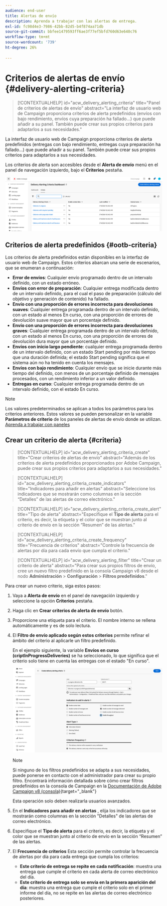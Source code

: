 ```yaml
---
audience: end-user
title: Alertas de envío
description: Aprenda a trabajar con las alertas de entrega.
exl-id: fc98d4e3-7986-42bb-82d5-b4f874aa71db
source-git-commit: bbfee1479593ff6ae3f77ef5bfd760d63e640c76
workflow-type: tm+mt
source-wordcount: '739'
ht-degree: 26%

---
```


# Criterios de alertas de envío {#delivery-alerting-criteria}

>[!CONTEXTUALHELP]
>id="acw_delivery_alerting_criteria"
>title="Panel de criterios de alertas de envío"
>abstract="La interfaz de usuario web de Campaign proporciona criterios de alerta predefinidos (envíos con bajo rendimiento, envíos cuya preparación ha fallado...) que puede añadir a su panel. También puede crear sus propios criterios para adaptarlos a sus necesidades."

La interfaz de usuario web de Campaign proporciona criterios de alerta predefinidos (entregas con bajo rendimiento, entregas cuya preparación ha fallado...) que puede añadir a su panel. También puede crear sus propios criterios para adaptarlos a sus necesidades.

Los criterios de alerta son accesibles desde el **Alerta de envío** menú en el panel de navegación izquierdo, bajo el **Criterios** pestaña.

![](assets/alerting-criteria-list.png)

## Criterios de alerta predefinidos {#ootb-criteria}

Los criterios de alerta predefinidos están disponibles en la interfaz de usuario web de Campaign. Estos criterios abarcan una serie de escenarios, que se enumeran a continuación:

* **Error de envíos**: Cualquier envío programado dentro de un intervalo definido, con un estado erróneo.
* **Envíos con error de preparación**: Cualquier entrega modificada dentro de un intervalo definido, para el cual el paso de preparación (cálculo del objetivo y generación de contenido) ha fallado.
* **Envío con una proporción de errores incorrecta para devoluciones suaves**: Cualquier entrega programada dentro de un intervalo definido, con un estado al menos En curso, con una proporción de errores de devolución suave mayor que un porcentaje definido.
* **Envío con una proporción de errores incorrecta para devoluciones graves**: Cualquier entrega programada dentro de un intervalo definido, con un estado al menos En curso, con una proporción de errores de devolución dura mayor que un porcentaje definido.
* **Envíos con inicio largo pendiente**: cualquier entrega programada dentro de un intervalo definido, con un estado Start pending por más tiempo que una duración definida; el estado Start pending significa que el sistema aún no ha tenido en cuenta los mensajes.
* **Envíos con bajo rendimiento**: Cualquier envío que se inicie durante más tiempo del definido, con menos de un porcentaje definido de mensajes procesados, con un rendimiento inferior a un valor definido.
* **Entregas en curso**: Cualquier entrega programada dentro de un intervalo definido, con el estado En curso.

>[!NOTE]
>
>Los valores predeterminados se aplican a todos los parámetros para los criterios anteriores. Estos valores se pueden personalizar en la variable **Parámetros de criterio** de los paneles de alertas de envío donde se utilizan. [Aprenda a trabajar con paneles](../msg/delivery-alerting-dashboards.md)

## Crear un criterio de alerta {#criteria}

>[!CONTEXTUALHELP]
>id="acw_delivery_alerting_criteria_create"
>title="Crear criterios de alertas de envío"
>abstract="Además de los criterios de alerta predefinidos proporcionados por Adobe Campaign, puede crear sus propios criterios para adaptarlos a sus necesidades."

>[!CONTEXTUALHELP]
>id="acw_delivery_alerting_criteria_create_indicators"
>title="Indicadores para añadir en alertas"
>abstract="Seleccione los indicadores que se mostrarán como columnas en la sección “Detalles” de las alertas de correo electrónico."

>[!CONTEXTUALHELP]
>id="acw_delivery_alerting_criteria_create_alert"
>title="Tipo de alerta"
>abstract="Especifique el **Tipo de alerta** para el criterio, es decir, la etiqueta y el color que se muestran junto al criterio de envío en la sección “Resumen” de las alertas."

>[!CONTEXTUALHELP]
>id="acw_delivery_alerting_criteria_create_frequency"
>title="Frecuencia de criterios"
>abstract="Controle la frecuencia de alertas por día para cada envío que cumpla el criterio."

>[!CONTEXTUALHELP]
>id="acw_delivery_alerting_filter"
>title="Crear un criterio de alerta"
>abstract="Para crear sus propios filtros de envío, cree un nuevo filtro predefinido en la consola Campaign v8 desde el nodo **Administración** > **Configuración** > **Filtros predefinidos**."

Para crear un nuevo criterio, siga estos pasos:

1. Vaya a **Alerta de envío** en el panel de navegación izquierdo y seleccione la opción **Criterios** pestaña.
1. Haga clic en **Crear criterios de alerta de envío** botón.
1. Proporcione una etiqueta para el criterio. El nombre interno se rellena automáticamente y es de solo lectura.
1. El **Filtro de envío aplicado según estos criterios** permite refinar el ámbito del criterio al aplicarle un filtro predefinido.

   En el ejemplo siguiente, la variable **Envíos en curso (criptInProgressDeliveries)** se ha seleccionado, lo que significa que el criterio solo tiene en cuenta las entregas con el estado &quot;En curso&quot;.

   ![](assets/alerting-criteria-properties.png)

   >[!NOTE]
   >
   >Si ninguno de los filtros predefinidos se adapta a sus necesidades, puede ponerse en contacto con el administrador para crear su propio filtro.  Encontrará información detallada sobre cómo crear filtros predefinidos en la consola de Campaign en la [Documentación de Adobe Campaign v8 (consola)](https://experienceleague.adobe.com/en/docs/campaign/campaign-v8/audience/create-audiences/create-filters){target="_blank"}
   >
   >Esta operación solo deben realizarla usuarios avanzados.

1. En el **Indicadores para añadir en alertas** , elija los indicadores que se mostrarán como columnas en la sección &quot;Detalles&quot; de las alertas de correo electrónico.

1. Especifique el **Tipo de alerta** para el criterio, es decir, la etiqueta y el color que se muestran junto al criterio de envío en la sección “Resumen” de las alertas.

1. El **Frecuencia de criterios** Esta sección permite controlar la frecuencia de alertas por día para cada entrega que cumpla los criterios:

   * **Este criterio de entrega se repite en cada notificación**: muestra una entrega que cumple el criterio en cada alerta de correo electrónico del día.
   * **Este criterio de entrega solo se envía en la primera aparición del día**: muestra una entrega que cumple el criterio solo en el primer informe del día, no se repite en las alertas de correo electrónico posteriores.

